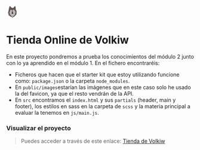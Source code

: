 ![Volkiw](public/images/favicon.png)

# Tienda Online de Volkiw

En este proyecto pondremos a prueba los conocimientos del módulo 2 junto con lo ya aprendido en el módulo 1. En el fichero encontraréis:

- Ficheros que hacen que el starter kit que estoy utilizando funcione como: `package.json` o la carpeta `node_modules`.
- En `public/images`estarían las imágenes que en este caso solo he usado la del favicon, ya que el resto vendrán de la API.
- En `src` encontramos el `index.html` y sus `partials` (header, main y footer), los estilos en sass en la carpeta de `scss` y la materia principal a evaluar la tenemos en `js/main.js`.

### Visualizar el proyecto

> Puedes acceder a través de este enlace: [Tienda de Volkiw](https://beta.adalab.es/modulo-2-evaluacion-final-volkiw/)
